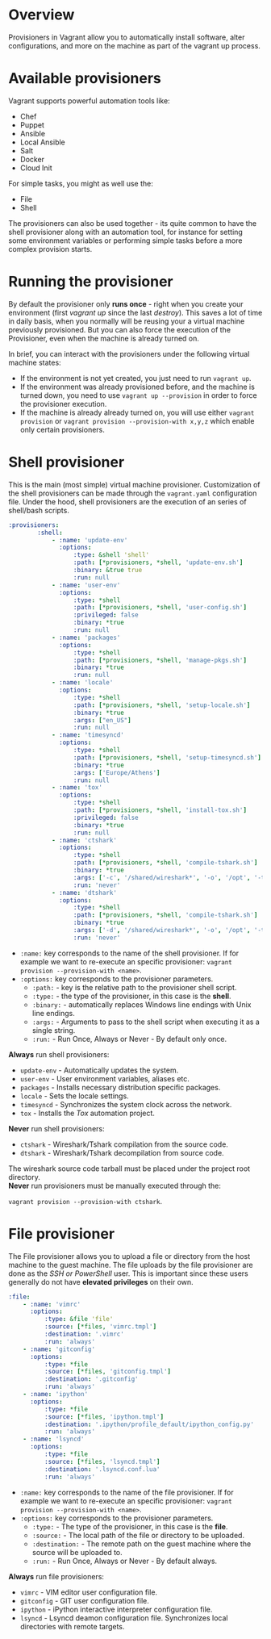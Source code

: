 # Overview

Provisioners in Vagrant allow you to automatically install software, alter configurations, and more on the machine as part of the vagrant up process.

# Available provisioners

Vagrant supports powerful automation tools like:

- Chef
- Puppet
- Ansible
- Local Ansible
- Salt
- Docker
- Cloud Init

For simple tasks, you might as well use the:

- File
- Shell

The provisioners can also be used together - its quite common to have the shell provisioner along with an automation tool, for instance for setting some environment variables or performing simple tasks before a more complex provision starts.

# Running the provisioner

By default the provisioner only **runs once** - right when you create your environment (first *vagrant up* since the last *destroy*). This saves a lot of time in daily basis, when you normally will be reusing your a virtual machine previously provisioned. But you can also force the execution of the Provisioner, even when the machine is already turned on.

In brief, you can interact with the provisioners under the following virtual machine states:

- If the environment is not yet created, you just need to run ``vagrant up``.
- If the environment was already provisioned before, and the machine is turned down, you need to use ``vagrant up --provision`` in order to force the provisioner execution.
- If the machine is already already turned on, you will use either ``vagrant provision`` or ``vagrant provision --provision-with x,y,z`` which enable only certain provisioners.

# Shell provisioner

This is the main (most simple) virtual machine provisioner. Customization of the shell provisioners can be made through the ``vagrant.yaml`` configuration file. Under the hood, shell provisioners are the execution of an series of shell/bash scripts.

```yaml
:provisioners:
        :shell:
            - :name: 'update-env'
              :options:
                  :type: &shell 'shell'
                  :path: [*provisioners, *shell, 'update-env.sh']
                  :binary: &true true
                  :run: null
            - :name: 'user-env'
              :options:
                  :type: *shell
                  :path: [*provisioners, *shell, 'user-config.sh']
                  :privileged: false
                  :binary: *true
                  :run: null
            - :name: 'packages'
              :options:
                  :type: *shell
                  :path: [*provisioners, *shell, 'manage-pkgs.sh']
                  :binary: *true
                  :run: null
            - :name: 'locale'
              :options:
                  :type: *shell
                  :path: [*provisioners, *shell, 'setup-locale.sh']
                  :binary: *true
                  :args: ["en_US"]
                  :run: null
            - :name: 'timesyncd'
              :options:
                  :type: *shell
                  :path: [*provisioners, *shell, 'setup-timesyncd.sh']
                  :binary: *true
                  :args: ['Europe/Athens']
                  :run: null
            - :name: 'tox'
              :options:
                  :type: *shell
                  :path: [*provisioners, *shell, 'install-tox.sh']
                  :privileged: false
                  :binary: *true
                  :run: null
            - :name: 'ctshark'
              :options:
                  :type: *shell
                  :path: [*provisioners, *shell, 'compile-tshark.sh']
                  :binary: *true
                  :args: ['-c', '/shared/wireshark*', '-o', '/opt', '-t']
                  :run: 'never'
            - :name: 'dtshark'
              :options:
                  :type: *shell
                  :path: [*provisioners, *shell, 'compile-tshark.sh']
                  :binary: *true
                  :args: ['-d', '/shared/wireshark*', '-o', '/opt', '-t']
                  :run: 'never'
```

- ``:name:`` key corresponds to the name of the shell provisioner. If for example we want to re-execute an specific provisioner: ``vagrant provision --provision-with <name>``.
- ``:options:`` key corresponds to the provisioner parameters.
    - ``:path:`` - key is the relative path to the provisioner shell script.
    - ``:type:`` - the type of the provisioner, in this case is the **shell**.
    - ``:binary:`` - automatically replaces Windows line endings with Unix line endings.
    - ``:args:`` - Arguments to pass to the shell script when executing it as a single string.
    - ``:run:`` - Run Once, Always or Never - By default only once.

**Always** run shell provisioners:

- ``update-env`` - Automatically updates the system.
- ``user-env`` - User environment variables, aliases etc.
- ``packages`` - Installs necessary distribution specific packages.
- ``locale`` - Sets the locale settings.
- ``timesyncd`` - Synchronizes the system clock across the network.
- ``tox`` - Installs the *Tox* automation project.

**Never** run shell provisioners:

- ``ctshark`` - Wireshark/Tshark compilation from the source code.
- ``dtshark`` - Wireshark/Tshark decompilation from source code.

The wireshark source code tarball must be placed under the project root directory.<br>
**Never** run provisioners must be manually executed through the:<br>

``vagrant provision --provision-with ctshark``.

# File provisioner

The File provisioner allows you to upload a file or directory from the host machine to the guest machine. The file uploads by the file provisioner are done as the *SSH or PowerShell* user. This is important since these users generally do not have **elevated privileges** on their own.

```yaml
:file:
    - :name: 'vimrc'
      :options:
          :type: &file 'file'
          :source: [*files, 'vimrc.tmpl']
          :destination: '.vimrc'
          :run: 'always'
    - :name: 'gitconfig'
      :options:
          :type: *file
          :source: [*files, 'gitconfig.tmpl']
          :destination: '.gitconfig'
          :run: 'always'
    - :name: 'ipython'
      :options:
          :type: *file
          :source: [*files, 'ipython.tmpl']
          :destination: '.ipython/profile_default/ipython_config.py'
          :run: 'always'
    - :name: 'lsyncd'
      :options:
          :type: *file
          :source: [*files, 'lsyncd.tmpl']
          :destination: '.lsyncd.conf.lua'
          :run: 'always'
```

- ``:name:`` key corresponds to the name of the file provisioner. If for example we want to re-execute an specific provisioner: ``vagrant provision --provision-with <name>``.
- ``:options:`` key corresponds to the provisioner parameters.
    - ``:type:`` - The type of the provisioner, in this case is the **file**.
    - ``:source:`` - The local path of the file or directory to be uploaded.
    - ``:destination:`` -  The remote path on the guest machine where the source will be uploaded to.
    - ``:run:`` - Run Once, Always or Never - By default always.

**Always** run file provisioners:

- ``vimrc`` - VIM editor user configuration file.
- ``gitconfig`` - GIT user configuration file.
- ``ipython`` - iPython interactive interpreter configuration file.
- ``lsyncd`` -  Lsyncd deamon configuration file. Synchronizes local directories with remote targets.

